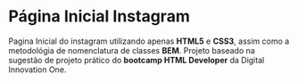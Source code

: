 # Página Inicial Instagram

Pagina Inicial do instagram utilizando apenas **HTML5** e **CSS3**, assim como a metodológia de nomenclatura de classes **BEM**. Projeto baseado na sugestão de projeto prático do **bootcamp HTML Developer** da Digital Innovation One.

